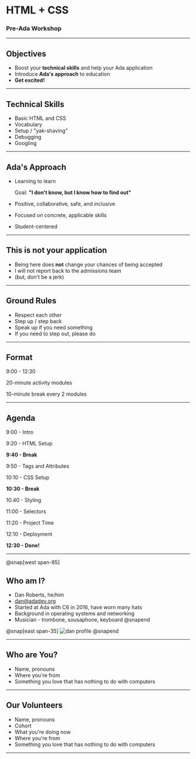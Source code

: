 # HTML + CSS

### Pre-Ada Workshop

---

## Objectives

- Boost your **technical skills** and help your Ada application
- Introduce **Ada's approach** to education
- **Get excited!**

---

## Technical Skills

- Basic HTML and CSS
- Vocabulary
- Setup / "yak-shaving"
- Debugging
- Googling

---

## Ada's Approach

- Learning to learn

    Goal: **"I don't know, but I know how to find out"**
- Positive, collaborative, safe, and inclusive
- Focused on concrete, applicable skills
- Student-centered

---

## This is not your application

- Being here does **not** change your chances of being accepted
- I will not report back to the admissions team
- (but, don't be a jerk)

---

## Ground Rules

- Respect each other
- Step up / step back
- Speak up if you need something
- If you need to step out, please do

---

## Format

9:00 - 12:30

20-minute activity modules

10-minute break every 2 modules

---

## Agenda

9:00 - Intro

9:20 - HTML Setup

**9:40 - Break**

9:50 - Tags and Attributes

10:10 - CSS Setup

**10:30 - Break**

10:40 - Styling

11:00 - Selectors

11:20 - Project Time

12:10 - Deployment

**12:30 - Done!**

---

@snap[west span-65]
## Who am I?

- Dan Roberts, he/him
- [dan@adadev.org](mailto:dan@adadev.org)
- Started at Ada with C6 in 2016, have worn many hats
- Background in operating systems and networking
- Musician - trombone, sousaphone, keyboard
@snapend

@snap[east span-35]
![dan profile](assets/images/dan-flowers.png)
@snapend

---

## Who are You?

- Name, pronouns
- Where you're from
- Something you love that has nothing to do with computers

---

## Our Volunteers

- Name, pronouns
- Cohort
- What you're doing now
- Where you're from
- Something you love that has nothing to do with computers

---